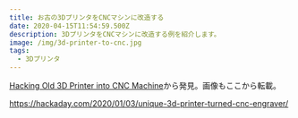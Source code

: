 ```yaml
---
title: お古の3DプリンタをCNCマシンに改造する
date: 2020-04-15T11:54:59.500Z
description: 3DプリンタをCNCマシンに改造する例を紹介します。
image: /img/3d-printer-to-cnc.jpg
tags:
  - 3Dプリンタ
---
```

[Hacking Old 3D Printer into CNC Machine](https://hackaday.io/project/169125-hacking-old-3d-printer-into-cnc-machine)から発見。画像もここから転載。

https://hackaday.com/2020/01/03/unique-3d-printer-turned-cnc-engraver/
